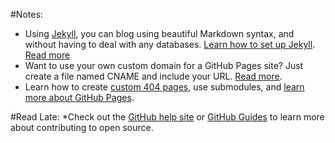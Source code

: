 #Notes:
* Using [Jekyll](http://jekyllrb.com/), you can blog using beautiful Markdown syntax, and without having to deal with any databases. [Learn how to set up Jekyll](http://jekyllrb.com/docs/quickstart/). [Read more](https://help.github.com/articles/using-jekyll-with-pages/)
* Want to use your own custom domain for a GitHub Pages site? Just create a file named CNAME and include your URL. [Read more](https://help.github.com/articles/setting-up-a-custom-domain-with-pages).
* Learn how to create [custom 404 pages](https://help.github.com/articles/custom-404-pages/), use submodules, and [learn more about GitHub Pages](https://help.github.com/categories/github-pages-basics/).

#Read Late:
*Check out the [GitHub help site](https://help.github.com/) or [GitHub Guides](https://guides.github.com/) to learn more about contributing to open source.
